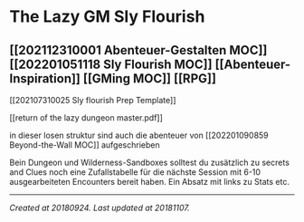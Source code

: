 # The Lazy GM Sly Flourish
 [[202112310001 Abenteuer-Gestalten MOC]] [[202201051118 Sly Flourish MOC]] [[Abenteuer-Inspiration]] [[GMing MOC]] [[RPG]] 
---

[[202107310025 Sly flourish Prep Template]]

[[return of the lazy dungeon master.pdf]]

in dieser losen struktur sind auch die abenteuer von [[202201090859 Beyond-the-Wall MOC]] aufgeschrieben

Bein Dungeon und Wilderness-Sandboxes  solltest du zusätzlich zu secrets and Clues  noch eine Zufallstabelle für die nächste Session mit 6-10 ausgearbeiteten Encounters bereit haben. Ein Absatz mit links zu Stats etc.

---

_Created at 20180924._
_Last updated at 20181107._



